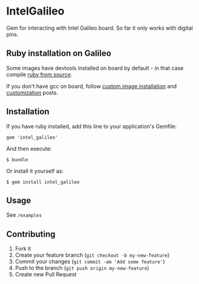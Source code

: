 # IntelGalileo

Gem for interacting with Intel Galileo board. So far it only works with digital pins.

## Ruby installation on Galileo

Some images have devtools installed on board by default - in that case compile [ruby from source](https://www.ruby-lang.org/en/downloads/).

If you don't have gcc on board, follow [custom image installation](http://www.itsudo.com/galileo/2014/03/03/setting-up-development-environment-for-galileo.html) and [customization](http://www.itsudo.com/galileo/yocto/ruby/2014/03/05/customizing-what-goes-onto-yocto-image.html) posts.

## Installation

If you have ruby installed, add this line to your application's Gemfile:

    gem 'intel_galileo'

And then execute:

    $ bundle

Or install it yourself as:

    $ gem install intel_galileo

## Usage

See `/examples`

## Contributing

1. Fork it
2. Create your feature branch (`git checkout -b my-new-feature`)
3. Commit your changes (`git commit -am 'Add some feature'`)
4. Push to the branch (`git push origin my-new-feature`)
5. Create new Pull Request
